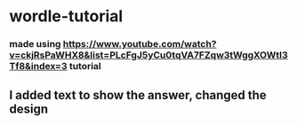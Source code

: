 # wordle-tutorial

### made using https://www.youtube.com/watch?v=ckjRsPaWHX8&list=PLcFgJ5yCu0tqVA7FZqw3tWggXOWtI3Tf8&index=3 tutorial
## I added text to show the answer, changed the design
